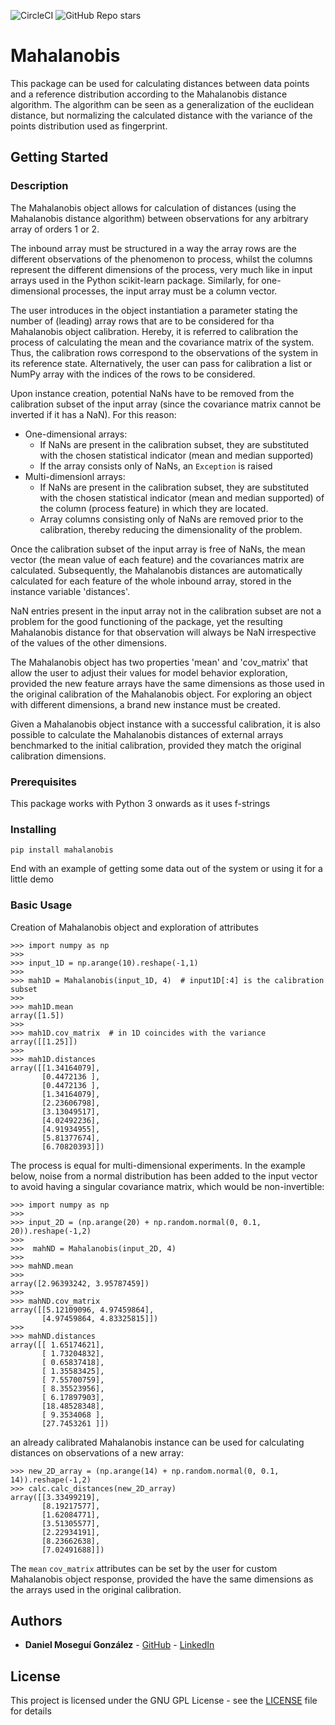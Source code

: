 
![CircleCI](https://circleci.com/gh/mosegui/mahalanobis.svg?style=shield) ![GitHub Repo stars](https://img.shields.io/github/stars/mosegui/mahalanobis)

# Mahalanobis

This package can be used for calculating distances between data points and a reference distribution according to the Mahalanobis distance algorithm. The algorithm can be seen as a generalization of the euclidean distance, but normalizing the calculated distance with the variance of the points distribution used as fingerprint.

## Getting Started

### Description

The Mahalanobis object allows for calculation of distances (using the Mahalanobis distance algorithm) between observations for any arbitrary array of orders 1 or 2.

The inbound array must be structured in a way the array rows are the different observations of the phenomenon to process, whilst the columns represent the different dimensions of the process, very much like in input arrays used in the Python scikit-learn package. Similarly, for one-dimensional processes, the input array must be a column vector.

The user introduces in the object instantiation a parameter stating the number of (leading) array rows that are to be considered for tha Mahalanobis object calibration. Hereby, it is referred to calibration the process of calculating the mean and the covariance matrix of the system. Thus, the calibration rows correspond to the observations of the system in its reference state. Alternatively, the user can pass for calibration a list or NumPy array with the indices of the rows to be considered.

Upon instance creation, potential NaNs have to be removed from the calibration subset of the input array (since the covariance matrix cannot be inverted if it has a NaN). For this reason:
   - One-dimensional arrays:
      - If NaNs are present in the calibration subset, they are substituted with the chosen statistical indicator (mean and median supported)
      - If the array consists only of NaNs, an ```Exception``` is raised
   - Multi-dimensionl arrays:
      - If NaNs are present in the calibration subset, they are substituted with the chosen statistical indicator (mean and median supported) of the column (process feature) in which they are located.
      - Array columns consisting only of NaNs are removed prior to the calibration, thereby reducing the dimensionality of the problem.

Once the calibration subset of the input array is free of NaNs, the mean vector (the mean value of each feature) and the covariances matrix are calculated. Subsequently, the Mahalanobis distances are automatically calculated for each feature of the whole inbound array, stored in the instance variable 'distances'.

NaN entries present in the input array not in the calibration subset are not a problem for the good functioning of the package, yet the resulting Mahalanobis distance for that observation will always be NaN irrespective of the values of the other dimensions.

The Mahalanobis object has two properties 'mean' and 'cov_matrix' that allow the user to adjust their values for model behavior exploration, provided the new feature arrays have the same dimensions as those used in the original calibration of the Mahalanobis object. For exploring an object with different dimensions, a brand new instance must be created.

Given a Mahalanobis object instance with a successful calibration, it is also possible to calculate the Mahalanobis distances of external arrays benchmarked to the initial calibration, provided they match the original calibration dimensions.

### Prerequisites

This package works with Python 3 onwards as it uses f-strings

### Installing

```
pip install mahalanobis
```

End with an example of getting some data out of the system or using it for a little demo

### Basic Usage

Creation of Mahalanobis object and exploration of attributes

```
>>> import numpy as np
>>>
>>> input_1D = np.arange(10).reshape(-1,1)
>>> 
>>> mah1D = Mahalanobis(input_1D, 4)  # input1D[:4] is the calibration subset
>>> 
>>> mah1D.mean
array([1.5])
>>> 
>>> mah1D.cov_matrix  # in 1D coincides with the variance
array([[1.25]])
>>> 
>>> mah1D.distances
array([[1.34164079],
       [0.4472136 ],
       [0.4472136 ],
       [1.34164079],
       [2.23606798],
       [3.13049517],
       [4.02492236],
       [4.91934955],
       [5.81377674],
       [6.70820393]])
```
The process is equal for multi-dimensional experiments. In the example below, noise from a normal distribution has been added to the input vector to avoid having a singular covariance matrix, which would be non-invertible:

```
>>> import numpy as np
>>>
>>> input_2D = (np.arange(20) + np.random.normal(0, 0.1, 20)).reshape(-1,2)
>>>
>>>  mahND = Mahalanobis(input_2D, 4)
>>>
>>> mahND.mean
>>>
array([2.96393242, 3.95787459])
>>>
>>> mahND.cov_matrix
array([[5.12109096, 4.97459864],
       [4.97459864, 4.83325815]])
>>>
>>> mahND.distances
array([[ 1.65174621],
       [ 1.73204832],
       [ 0.65837418],
       [ 1.35583425],
       [ 7.55700759],
       [ 8.35523956],
       [ 6.17897903],
       [18.48528348],
       [ 9.3534068 ],
       [27.7453261 ]])
```
an already calibrated Mahalanobis instance can be used for calculating distances on observations of a new array:

```
>>> new_2D_array = (np.arange(14) + np.random.normal(0, 0.1, 14)).reshape(-1,2)
>>> calc.calc_distances(new_2D_array)
array([[3.33499219],
       [8.19217577],
       [1.62084771],
       [3.51305577],
       [2.22934191],
       [8.23662638],
       [7.02491688]])
```
The ```mean``` ```cov_matrix``` attributes can be set by the user for custom Mahalanobis object response, provided the have the same dimensions as the arrays used in the original calibration.

## Authors

* **Daniel Moseguí González** - [GitHub](https://github.com/mosegui) - [LinkedIn](https://www.linkedin.com/in/daniel-mosegu%C3%AD-gonz%C3%A1lez-5aa02849/)

## License

This project is licensed under the GNU GPL License - see the [LICENSE](LICENSE) file for details
